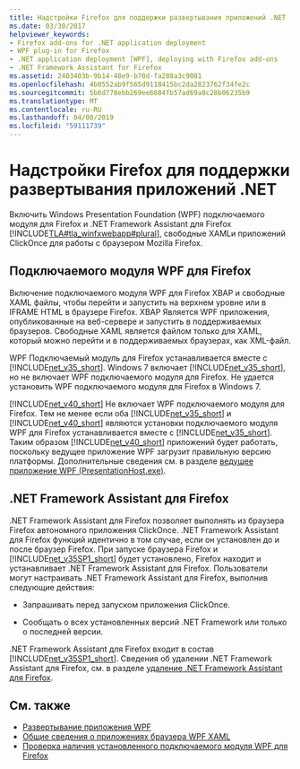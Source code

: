 ```yaml
---
title: Надстройки Firefox для поддержки развертывания приложений .NET
ms.date: 03/30/2017
helpviewer_keywords:
- Firefox add-ons for .NET application deployment
- WPF plug-in for Firefox
- .NET application deployment [WPF], deploying with Firefox add-ons
- .NET Framework Assistant for Firefox
ms.assetid: 2403403b-9b14-48e9-b70d-fa288a3c9081
ms.openlocfilehash: 4b0552ab9f565d9118415bc2da2823762f34fe2c
ms.sourcegitcommit: 5b6d778ebb269ee6684fb57ad69a8c28b06235b9
ms.translationtype: MT
ms.contentlocale: ru-RU
ms.lasthandoff: 04/08/2019
ms.locfileid: "59111739"
---
```

# <a name="firefox-add-ons-to-support-net-application-deployment"></a>Надстройки Firefox для поддержки развертывания приложений .NET
Включить Windows Presentation Foundation (WPF) подключаемого модуля для Firefox и .NET Framework Assistant для Firefox [!INCLUDE[TLA#tla_winfxwebapp#plural](../../../../includes/tlasharptla-winfxwebappsharpplural-md.md)], свободные XAMLи приложений ClickOnce для работы с браузером Mozilla Firefox.  
  
## <a name="wpf-plug-in-for-firefox"></a>Подключаемого модуля WPF для Firefox  
 Включение подключаемого модуля WPF для Firefox XBAP и свободные XAML файлы, чтобы перейти и запустить на верхнем уровне или в IFRAME HTML в браузере Firefox. XBAP Является WPF приложения, опубликованные на веб-сервере и запустить в поддерживаемых браузеров. Свободные XAML является файлом только для XAML, который можно перейти и в поддерживаемых браузерах, как XML-файл.  
  
 WPF Подключаемый модуль для Firefox устанавливается вместе с [!INCLUDE[net_v35_short](../../../../includes/net-v35-short-md.md)]. Windows 7 включает [!INCLUDE[net_v35_short](../../../../includes/net-v35-short-md.md)], но не включает WPF подключаемого модуля для Firefox. Не удается установить WPF подключаемого модуля для Firefox в Windows 7.  
  
 [!INCLUDE[net_v40_short](../../../../includes/net-v40-short-md.md)] Не включает WPF подключаемого модуля для Firefox. Тем не менее если оба [!INCLUDE[net_v35_short](../../../../includes/net-v35-short-md.md)] и [!INCLUDE[net_v40_short](../../../../includes/net-v40-short-md.md)] являются установки подключаемого модуля WPF для Firefox устанавливается вместе с [!INCLUDE[net_v35_short](../../../../includes/net-v35-short-md.md)]. Таким образом [!INCLUDE[net_v40_short](../../../../includes/net-v40-short-md.md)] приложений будет работать, поскольку ведущее приложение WPF загрузит правильную версию платформы. Дополнительные сведения см. в разделе [ведущее приложение WPF (PresentationHost.exe)](wpf-host-presentationhost-exe.md).  
  
## <a name="net-framework-assistant-for-firefox"></a>.NET Framework Assistant для Firefox  
 .NET Framework Assistant для Firefox позволяет выполнять из браузера Firefox автономного приложения ClickOnce. .NET Framework Assistant для Firefox функций идентично в том случае, если он установлен до и после браузер Firefox. При запуске браузера Firefox и [!INCLUDE[net_v35SP1_short](../../../../includes/net-v35sp1-short-md.md)] будет установлено, Firefox находит и устанавливает .NET Framework Assistant для Firefox. Пользователи могут настраивать .NET Framework Assistant для Firefox, выполнив следующие действия:  
  
-   Запрашивать перед запуском приложения ClickOnce.  
  
-   Сообщать о всех установленных версий .NET Framework или только о последней версии.  
  
 .NET Framework Assistant для Firefox входит в состав [!INCLUDE[net_v35SP1_short](../../../../includes/net-v35sp1-short-md.md)]. Сведения об удалении .NET Framework Assistant для Firefox, см. в разделе [удаление .NET Framework Assistant для Firefox](https://go.microsoft.com/fwlink/?LinkId=177944).  
  
## <a name="see-also"></a>См. также

- [Развертывание приложения WPF](deploying-a-wpf-application-wpf.md)
- [Общие сведения о приложениях браузера WPF XAML](wpf-xaml-browser-applications-overview.md)
- [Проверка наличия установленного подключаемого модуля WPF для Firefox](how-to-detect-whether-the-wpf-plug-in-for-firefox-is-installed.md)
